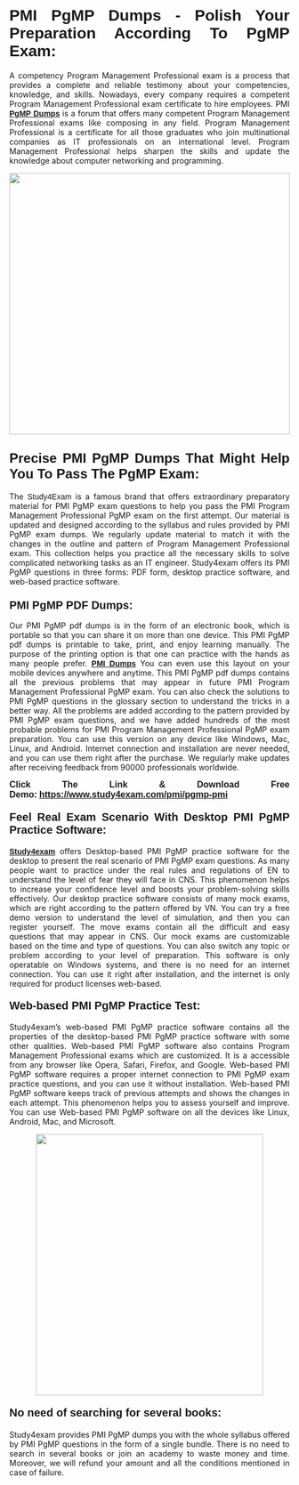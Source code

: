 <h1 style="text-align: justify;"><strong><span style="font-family:Lucida Sans Unicode,Lucida Grande,sans-serif;">PMI PgMP Dumps - Polish Your Preparation According To PgMP Exam:</span></strong></h1>

<p style="text-align: justify;">A competency Program Management Professional exam is a process that provides a complete and reliable testimony about your competencies, knowledge, and skills. Nowadays, every company requires a competent Program Management Professional exam certificate to hire employees. PMI <a href="https://www.study4exam.com/pmi/pgmp-valid-dumps"><span style="font-family:Verdana,Geneva,sans-serif;"><strong>PgMP Dumps</strong></span></a> is a forum that offers many competent Program Management Professional exams like composing in any field. Program Management Professional is a certificate for all those graduates who join multinational companies as IT professionals on an international level. Program Management Professional helps sharpen the skills and update the knowledge about computer networking and programming.</p>

<p style="text-align: justify;"><a href="https://www.study4exam.com/pmi/pgmp-pmi"><img alt="" src="https://www.thequestionanswers.com/wp-content/uploads/2022/06/S4E-Cert-Exams-Questions-Banner.webp" style="width: 100%; height: 470px;" /></a></p>

<h2 style="text-align: justify;"><span style="font-family:Lucida Sans Unicode,Lucida Grande,sans-serif;"><strong><span style="font-size:24px;">Precise PMI PgMP Dumps That Might Help You To Pass The PgMP Exam:</span></strong></span></h2>

<p style="text-align: justify;">The <span style="font-family:Lucida Sans Unicode,Lucida Grande,sans-serif;">Study4Exam</span> is a famous brand that offers extraordinary preparatory material for PMI PgMP exam questions to help you pass the PMI Program Management Professional PgMP exam on the first attempt. Our material is updated and designed according to the syllabus and rules provided by PMI PgMP exam dumps. We regularly update material to match it with the changes in the outline and pattern of Program Management Professional exam. This collection helps you practice all the necessary skills to solve complicated networking tasks as an IT engineer. Study4exam offers its PMI PgMP questions in three forms: PDF form, desktop practice software, and web-based practice software. </p>

<h3 style="text-align: justify;"><strong><span style="font-size:20px;"><span style="font-family:Lucida Sans Unicode,Lucida Grande,sans-serif;">PMI PgMP PDF Dumps:</span></span></strong></h3>

<p style="text-align: justify;">Our PMI PgMP pdf dumps is in the form of an electronic book, which is portable so that you can share it on more than one device. This PMI PgMP pdf dumps is printable to take, print, and enjoy learning manually. The purpose of the printing option is that one can practice with the hands as many people prefer. <a href="https://www.study4exam.com/pmi-exams"><span style="font-family:Lucida Sans Unicode,Lucida Grande,sans-serif;"><strong>PMI Dumps</strong></span></a> You can even use this layout on your mobile devices anywhere and anytime. This PMI PgMP pdf dumps contains all the previous problems that may appear in future PMI Program Management Professional PgMP exam. You can also check the solutions to PMI PgMP questions in the glossary section to understand the tricks in a better way. All the problems are added according to the pattern provided by PMI PgMP exam questions, and we have added hundreds of the most probable problems for PMI Program Management Professional PgMP exam preparation. You can use this version on any device like Windows, Mac, Linux, and Android. Internet connection and installation are never needed, and you can use them right after the purchase. We regularly make updates after receiving feedback from 90000 professionals worldwide.</p>

<p style="text-align: justify;"><span style="font-family:Lucida Sans Unicode,Lucida Grande,sans-serif;"><strong><span style="font-size:16px;">Click The Link & Download Free Demo:</span></strong></span> <strong><span style="font-family:Lucida Sans Unicode,Lucida Grande,sans-serif;"><span style="font-size:16px;"><a href="https://www.study4exam.com/pmi/pgmp-pmi">https://www.study4exam.com/pmi/pgmp-pmi</a></span></span></strong></p>

<h4 style="text-align: justify;"><strong><span style="font-family:Lucida Sans Unicode,Lucida Grande,sans-serif;"><span style="font-size:20px;">Feel Real Exam Scenario With Desktop PMI PgMP Practice Software:</span></span></strong></h4>

<p style="text-align: justify;"><a href="https://www.study4exam.com/"><span style="font-family:Verdana,Geneva,sans-serif;"><strong>Study4exam</strong></span></a> offers Desktop-based PMI PgMP practice software for the desktop to present the real scenario of PMI PgMP exam questions. As many people want to practice under the real rules and regulations of EN to understand the level of fear they will face in CNS. This phenomenon helps to increase your confidence level and boosts your problem-solving skills effectively. Our desktop practice software consists of many mock exams, which are right according to the pattern offered by VN. You can try a free demo version to understand the level of simulation, and then you can register yourself. The move exams contain all the difficult and easy questions that may appear in CNS. Our mock exams are customizable based on the time and type of questions. You can also switch any topic or problem according to your level of preparation. This software is only operatable on Windows systems, and there is no need for an internet connection. You can use it right after installation, and the internet is only required for product licenses web-based. </p>

<h4 style="text-align: justify;"><span style="font-family:Lucida Sans Unicode,Lucida Grande,sans-serif;"><strong><span style="font-size:20px;">Web-based PMI PgMP Practice Test:</span></strong></span></h4>

<p style="text-align: justify;">Study4exam’s web-based PMI PgMP practice software contains all the properties of the desktop-based PMI PgMP practice software with some other qualities. Web-based PMI PgMP software also contains Program Management Professional exams which are customized. It is a accessible from any browser like Opera, Safari, Firefox, and Google. Web-based PMI PgMP software requires a proper internet connection to PMI PgMP exam practice questions, and you can use it without installation. Web-based PMI PgMP software keeps track of previous attempts and shows the changes in each attempt. This phenomenon helps you to assess yourself and improve. You can use Web-based PMI PgMP software on all the devices like Linux, Android, Mac, and Microsoft.</p>

<p style="text-align: center;"><a href="https://www.study4exam.com/pmi/pgmp-pmi"><img alt="" src="https://www.thequestionanswers.com/wp-content/uploads/2022/06/S4E-Cert-Exams-Questions-Discount-Banner.webp" style="width: 90%; height: 470px;" /></a></p>

<h4 style="text-align: justify;"><span style="font-family:Lucida Sans Unicode,Lucida Grande,sans-serif;"><strong><span style="font-size:20px;">No need of searching for several books:</span></strong></span></h4>

<p style="text-align: justify;">Study4exam provides PMI PgMP dumps you with the whole syllabus offered by PMI PgMP questions in the form of a single bundle. There is no need to search in several books or join an academy to waste money and time. Moreover, we will refund your amount and all the conditions mentioned in case of failure.</p>
